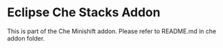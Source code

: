 # Eclipse Che Stacks Addon

This is part of the Che Minishift addon. Please refer to README.md in che addon folder.

